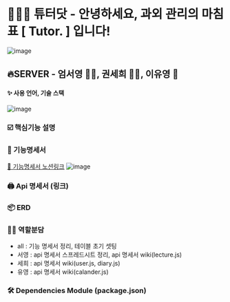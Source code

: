 # 🧑🏼‍🏫 튜터닷 -  안녕하세요, 과외 관리의 마침표 [ Tutor. ] 입니다!
![image](https://user-images.githubusercontent.com/22907830/86105632-8b4ea980-bafa-11ea-8b2d-dc329635ea07.png)

## 🔥SERVER  - 엄서영 🧞‍♂️, 권세희 🧞‍♀️, 이유영 🧞
#### ✨ 사용 언어, 기술 스택
![image](https://user-images.githubusercontent.com/22907830/86451099-62762080-bd55-11ea-8ebf-a3afbad43c6f.png)

### ☑️ 핵심기능 설명

### 📄 기능명세서

[👀 기능명세서 노션링크](https://www.notion.so/Server-5e780fef15c440fba3e6ddf43a0452a6)
![image](https://user-images.githubusercontent.com/22907830/86483312-c10bc080-bd8e-11ea-9ae0-41dc220092da.png)

### 🖨 Api 명세서 (링크)

### 📦 ERD

### 👭🏼 역할분담
- all : 기능 명세서 정리, 테이블 초기 셋팅
- 서영 : api 명세서 스프레드시트 정리, api 명세서 wiki(lecture.js)
- 세희 : api 명세서 wiki(user.js, diary.js)
- 유영 : api 명세서 wiki(calander.js)

### 🛠 Dependencies Module (package.json)
